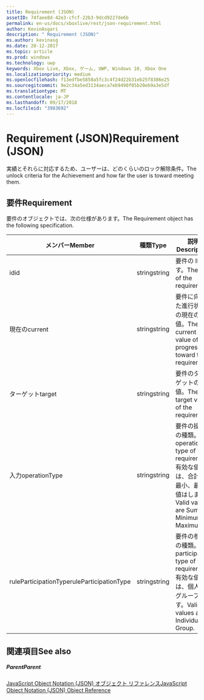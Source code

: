 ```yaml
---
title: Requirement (JSON)
assetID: 74faee8d-42e3-cfcf-22b3-9dcd9227de6b
permalink: en-us/docs/xboxlive/rest/json-requirement.html
author: KevinAsgari
description: " Requirement (JSON)"
ms.author: kevinasg
ms.date: 20-12-2017
ms.topic: article
ms.prod: windows
ms.technology: uwp
keywords: Xbox Live, Xbox, ゲーム, UWP, Windows 10, Xbox One
ms.localizationpriority: medium
ms.openlocfilehash: f13edfbe5858a5fc3c4f24d22b31eb25f8386e25
ms.sourcegitcommit: 9e2c34a5ed3134aeca7eb9490f05b20eb9a3e5df
ms.translationtype: MT
ms.contentlocale: ja-JP
ms.lasthandoff: 09/17/2018
ms.locfileid: "3983692"
---
```

# <a name="requirement-json"></a><span data-ttu-id="fba3c-104">Requirement (JSON)</span><span class="sxs-lookup"><span data-stu-id="fba3c-104">Requirement (JSON)</span></span>
<span data-ttu-id="fba3c-105">実績とそれらに対応するため、ユーザーは、どのくらいのロック解除条件。</span><span class="sxs-lookup"><span data-stu-id="fba3c-105">The unlock criteria for the Achievement and how far the user is toward meeting them.</span></span> 
<a id="ID4EN"></a>

 
## <a name="requirement"></a><span data-ttu-id="fba3c-106">要件</span><span class="sxs-lookup"><span data-stu-id="fba3c-106">Requirement</span></span>
 
<span data-ttu-id="fba3c-107">要件のオブジェクトでは、次の仕様があります。</span><span class="sxs-lookup"><span data-stu-id="fba3c-107">The Requirement object has the following specification.</span></span>
 
| <span data-ttu-id="fba3c-108">メンバー</span><span class="sxs-lookup"><span data-stu-id="fba3c-108">Member</span></span>| <span data-ttu-id="fba3c-109">種類</span><span class="sxs-lookup"><span data-stu-id="fba3c-109">Type</span></span>| <span data-ttu-id="fba3c-110">説明</span><span class="sxs-lookup"><span data-stu-id="fba3c-110">Description</span></span>| 
| --- | --- | --- | 
| <span data-ttu-id="fba3c-111">id</span><span class="sxs-lookup"><span data-stu-id="fba3c-111">id</span></span>| <span data-ttu-id="fba3c-112">string</span><span class="sxs-lookup"><span data-stu-id="fba3c-112">string</span></span>| <span data-ttu-id="fba3c-113">要件の ID です。</span><span class="sxs-lookup"><span data-stu-id="fba3c-113">The ID of the requirement.</span></span>| 
| <span data-ttu-id="fba3c-114">現在の</span><span class="sxs-lookup"><span data-stu-id="fba3c-114">current</span></span>| <span data-ttu-id="fba3c-115">string</span><span class="sxs-lookup"><span data-stu-id="fba3c-115">string</span></span>| <span data-ttu-id="fba3c-116">要件に向けた進行状況の現在の値。</span><span class="sxs-lookup"><span data-stu-id="fba3c-116">The current value of progression toward the requirement.</span></span>| 
| <span data-ttu-id="fba3c-117">ターゲット</span><span class="sxs-lookup"><span data-stu-id="fba3c-117">target</span></span>| <span data-ttu-id="fba3c-118">string</span><span class="sxs-lookup"><span data-stu-id="fba3c-118">string</span></span>| <span data-ttu-id="fba3c-119">要件のターゲットの値。</span><span class="sxs-lookup"><span data-stu-id="fba3c-119">The target value of the requirement.</span></span>| 
| <span data-ttu-id="fba3c-120">入力</span><span class="sxs-lookup"><span data-stu-id="fba3c-120">operationType</span></span>| <span data-ttu-id="fba3c-121">string</span><span class="sxs-lookup"><span data-stu-id="fba3c-121">string</span></span>| <span data-ttu-id="fba3c-122">要件の操作の種類。</span><span class="sxs-lookup"><span data-stu-id="fba3c-122">The operation type of the requirement.</span></span> <span data-ttu-id="fba3c-123">有効な値は、合計、最小、最大値はします。</span><span class="sxs-lookup"><span data-stu-id="fba3c-123">Valid values are Sum, Minimum, Maximum.</span></span>| 
| <span data-ttu-id="fba3c-124">ruleParticipationType</span><span class="sxs-lookup"><span data-stu-id="fba3c-124">ruleParticipationType</span></span>| <span data-ttu-id="fba3c-125">string</span><span class="sxs-lookup"><span data-stu-id="fba3c-125">string</span></span>| <span data-ttu-id="fba3c-126">要件の参加の種類。</span><span class="sxs-lookup"><span data-stu-id="fba3c-126">The participation type of the requirement.</span></span> <span data-ttu-id="fba3c-127">有効な値は、個人のグループです。</span><span class="sxs-lookup"><span data-stu-id="fba3c-127">Valid values are Individual, Group.</span></span>| 
  
<a id="ID4ETC"></a>

 
## <a name="see-also"></a><span data-ttu-id="fba3c-128">関連項目</span><span class="sxs-lookup"><span data-stu-id="fba3c-128">See also</span></span>
 
<a id="ID4EVC"></a>

 
##### <a name="parent"></a><span data-ttu-id="fba3c-129">Parent</span><span class="sxs-lookup"><span data-stu-id="fba3c-129">Parent</span></span> 

[<span data-ttu-id="fba3c-130">JavaScript Object Notation (JSON) オブジェクト リファレンス</span><span class="sxs-lookup"><span data-stu-id="fba3c-130">JavaScript Object Notation (JSON) Object Reference</span></span>](atoc-xboxlivews-reference-json.md)

   